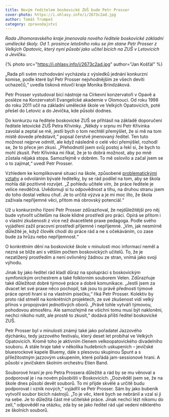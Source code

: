 ```yaml
---
title: Novým ředitelem boskovické ZUŠ bude Petr Prosser
cover-photo: https://i.ohlasy.info/i/2673c2ad.jpg
author: Tomáš Trumpeš
category: zpravodajství
---
```


*Rada Jihomoravského kraje jmenovala nového ředitele boskovické základní umělecké školy. Od 1. prosince letošního roku se jím stane Petr Prosser z Velkých Opatovic, který nyní působí jako učitel bicích na ZUŠ v Letovicích a Jevíčku.*

{% photo src="https://i.ohlasy.info/i/2673c2ad.jpg" author="Jan Košťál" %}

„Rada při svém rozhodování vycházela z výsledků jednání konkurzní komise, podle které byl Petr Prosser nejvhodnějším ze všech devíti uchazečů,“ uvedla tisková mluvčí kraje Monika Brindzáková.

Petr Prosser vystudoval bicí nástroje na Církevní konzervatoři v Opavě a posléze na Konzervatoři Evangelické akademie v Olomouci. Od roku 1998 do roku 2011 učil na základní umělecké škole ve Velkých Opatovicích, poté přešel do Letovic a do Jevíčka, kde působí dodnes.

Do konkurzu na ředitele boskovické ZUŠ se přihlásil na základě doporučení ředitele letovické ZUŠ Petra Křivinky. „Někdy v srpnu mi Petr Křivinka zavolal a zeptal se mě, jestli bych o tom nechtěl přemýšlet, že si mě na tom místě dovede představit,“ popsal čerstvě jmenovaný ředitel. Ten tuto možnost nejprve odmítl, ale když následně o celé věci přemýšlel, rozhodl se, že to přece jen zkusí. „Přehodnotil jsem svůj postoj a řekl si, že bych to mohl zkusit. Petr Křivinka mi říkal, že je to dobrá možnost, aby po mně zůstala nějaká stopa. Samozřejmě v dobrém. To mě oslovilo a začal jsem se o to zajímat,“ uvedl Petr Prosser.

Vzhledem ke komplikované situaci na škole, způsobené [problematickými vztahy](https://ohlasy.info/clanky/2019/12/sikana-zus.html) a odvoláním bývalé ředitelky, by se rád podílel na tom, aby se škola mohla dál pozitivně rozvíjet. „Z pohledu učitele vím, že práce ředitele je velice nevděčná. Uvědomuji si tu odpovědnost a tíhu, na druhou stranu jsem do toho dostal velkou chuť. Je to určitá výzva a je mi moc líto, že škola zažívala nepříjemné věci, přitom má obrovský potenciál.“

Už u konkurzního řízení Petr Prosser zdůrazňoval, že nejdůležitější pro něj bude vytvořit učitelům na škole klidné prostředí pro práci. Opírá se přitom i o vlastní zkušenosti z více než dvacetileté praxe pedagoga. Podle svého vyjádření zažil pracovní prostředí příjemné i nepříjemné. „Vím, jak nesmírně důležité je, když člověk chodí do práce rád a ne s očekáváním, co zase bude za hrůzu nebo nepříjemnost.“

O konkrétním dění na boskovické škole v minulosti moc informací neměl a nezná se blíže ani s větším počtem boskovických učitelů. To, že je nezatížený prostředím a není ovlivněný žádnou ze stran, vnímá jako svoji výhodu.

Jinak by jako ředitel rád kladl důraz na spolupráci s boskovickým symfonickým orchestrem a také folklorním souborem Velen. Zdůrazňuje také důležitost dobré týmové práce a dobré komunikace. „Jestli jsem za dvacet let své praxe něco pochopil, tak jsou to právě přednosti týmové práce oproti hraní si na vlastním písečku,“ říká Petr Prosser. Kolektiv by proto rád stmelil na konkrétních projektech, ze své zkušenost vidí velký přínos v propojování jednotlivých oborů. „Právě tohle vytváří týmovou, pohodovou atmosféru. Ale samozřejmě ne všichni tomu musí být nakloněni, nechci nikoho nutit, ale prostě to zkusit,“ dodává příští ředitel boskovické ZUŠ.

Petr Prosser byl v minulosti známý také jako pořadatel Jazzového dýchánku, tedy jazzového festivalu, který deset let probíhal ve Velkých Opatovicích. Kromě toho je aktivním členem velkoopatovického divadelního souboru. A stále hraje také v několika hudebních uskupeních – jevíčské bluesrockové kapele Bluemy, dále s plesovou skupinou Špunt a s příležitostným jazzovým uskupením, které pořádá jam-sessionové hraní. A působí v jevíčském školním orchestru Etien Band.

Souborové hraní je pro Petra Prossera důležité a rád by se mu věnoval a podporoval je i na novém působišti v Boskovicích. „Dozvěděl jsem se, že na škole dnes působí devět souborů. To mi přijde skvělé a určitě budu podporovat i vznik nových,“ vyjádřil se Petr Prosser. Sám by jako bubeník vytvořil soubor bicích nástrojů. „To je věc, které bych se nebránil a vzal si ji na sebe. Je to důležitá část mé učitelské práce. Jinak nechci lézt nikomu do zelí,“ odpověděl na otázku, zda by se jako ředitel rád ujal vedení některého ze školních souborů.

